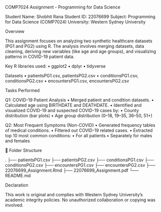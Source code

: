 COMP7024 Assignment - Programming for Data Science

Student Name: Shobhit Rana
Student ID: 22076699
Subject: Programming for Data Science (COMP7024)
University: Western Sydney University

Overview

This assignment focuses on analyzing two synthetic healthcare datasets (PG1 and PG2) using R. The analysis involves merging datasets, data cleaning, deriving new variables (like age and age groups), and visualizing patterns in COVID-19 patient data.

Key R libraries used:
	•	ggplot2
	•	dplyr
	•	tidyverse

Datasets
	•	patientsPG1.csv, patientsPG2.csv
	•	conditionsPG1.csv, conditionsPG2.csv
	•	encountersPG1.csv, encountersPG2.csv

Tasks Performed

Q1: COVID-19 Patient Analysis
	•	Merged patient and condition datasets.
	•	Calculated age using BIRTHDATE and DEATHDATE.
	•	Identified and visualized COVID-19 and suspected COVID-19 cases by:
	•	County distribution (bar plots)
	•	Age group distribution (0–18, 19–35, 36–50, 51+)

Q2: Most Frequent Symptoms (Non-COVID)
	•	Generated frequency tables of medical conditions.
	•	Filtered out COVID-19 related cases.
	•	Extracted top 10 most common conditions:
	•	For all patients
	•	Separately for males and females

📁 Folder Structure

.
├── patientsPG1.csv
├── patientsPG2.csv
├── conditionsPG1.csv
├── conditionsPG2.csv
├── encountersPG1.csv
├── encountersPG2.csv
├── 22076699_Assignment.Rmd
├── 22076699_Assignment.pdf
└── README.md

Declaration

This work is original and complies with Western Sydney University’s academic integrity policies. No unauthorized collaboration or copying was involved.
